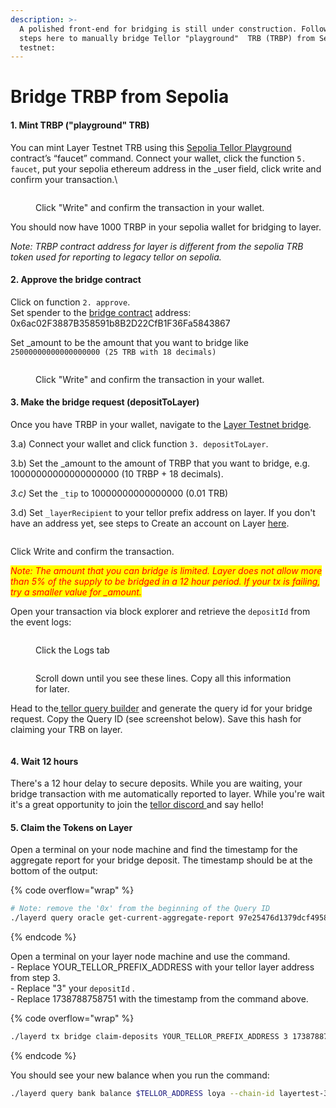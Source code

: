 ```yaml
---
description: >-
  A polished front-end for bridging is still under construction. Follow the
  steps here to manually bridge Tellor "playground"  TRB (TRBP) from Sepolia
  testnet:
---
```


# Bridge TRBP from Sepolia

#### 1. Mint TRBP ("playground" TRB)

You can mint Layer Testnet TRB using this [Sepolia Tellor Playground](https://sepolia.etherscan.io/address/0x5bd3b87eef3348b2b115a2bc92d8c01aa7a0ceb1) contract’s “faucet” command. Connect your wallet, click the function `5. faucet`, put your sepolia ethereum address in the \_user field, click write and confirm your transaction.\


<figure><img src="../../../.gitbook/assets/Screenshot 2024-08-13 at 11.36.39 AM.png" alt=""><figcaption><p>Click "Write" and confirm the transaction in your wallet.</p></figcaption></figure>

You should now have 1000 TRBP in your sepolia wallet for bridging to layer.

_Note: TRBP contract address for layer is different from the sepolia TRB token used for reporting to legacy tellor on sepolia._

#### 2. Approve the bridge contract

Click on function `2. approve`. \
Set spender to the [bridge contract](https://sepolia.etherscan.io/address/0x6ac02f3887b358591b8b2d22cfb1f36fa5843867) address: 0x6ac02F3887B358591b8B2D22CfB1F36Fa5843867&#x20;

Set \_amount to be the amount that you want to bridge like `25000000000000000000 (25 TRB with 18 decimals)`

<figure><img src="../../../.gitbook/assets/Screenshot 2024-08-13 at 9.17.43 AM.png" alt=""><figcaption><p>Click "Write" and confirm the transaction in your wallet.</p></figcaption></figure>

#### 3. Make the bridge request (depositToLayer)

Once you have TRBP in your wallet, navigate to the [Layer Testnet bridge](https://sepolia.etherscan.io/address/0x6ac02f3887b358591b8b2d22cfb1f36fa5843867).&#x20;

3.a) Connect your wallet and click function `3. depositToLayer`.&#x20;

3.b) Set the \_amount to the amount of TRBP that you want to bridge, e.g. 10000000000000000000 (10 TRBP + 18 decimals).

_3.c)_ Set the `_tip` to 10000000000000000 (0.01 TRB)

3.d) Set `_layerRecipient` to your tellor prefix address on layer. If you don't have an address yet, see steps to Create an account on Layer [here](./).

<figure><img src="../../../.gitbook/assets/Screenshot 2025-02-06 at 12.22.28 PM (1).png" alt=""><figcaption></figcaption></figure>

Click Write and confirm the transaction.

_<mark style="color:red;">Note: The amount that you can bridge is limited. Layer does not allow more than 5% of the supply to be bridged in a 12 hour period. If your tx is failing, try a smaller value for  \_amount.</mark>_

Open your transaction via block explorer and retrieve the `depositId` from the event logs:

<figure><img src="../../../.gitbook/assets/Screenshot 2024-08-13 at 12.21.29 PM.png" alt=""><figcaption><p>Click the Logs tab</p></figcaption></figure>

<figure><img src="../../../.gitbook/assets/Screenshot 2024-08-13 at 12.21.15 PM.png" alt=""><figcaption><p>Scroll down until you see these lines. Copy all this information for later.</p></figcaption></figure>

Head to the[ tellor query builder](https://tellor.io/queryidstation/) and generate the query id for your bridge request. Copy the Query ID (see screenshot below). Save this hash for claiming your TRB on layer.&#x20;

<figure><img src="../../../.gitbook/assets/Screenshot 2025-02-06 at 12.30.22 PM.png" alt=""><figcaption></figcaption></figure>

#### 4. Wait 12 hours

There's a 12 hour delay to secure deposits. While you are waiting, your bridge transaction with me automatically reported to layer. While you're wait it's a great opportunity to join the [tellor discord ](https://discord.gg/tellor)and say hello!

#### 5. Claim the Tokens on Layer

Open a terminal on your node machine and find the timestamp for the aggregate report for your bridge deposit. The timestamp should be at the bottom of the output:

{% code overflow="wrap" %}
```sh
# Note: remove the '0x' from the beginning of the Query ID
./layerd query oracle get-current-aggregate-report 97e25476d1379dcf4958abe62e2bd81b13adc63d42b908fb1252de268fe365cf
```
{% endcode %}

Open a terminal on your layer node machine and use the command. \
\- Replace YOUR\_TELLOR\_PREFIX\_ADDRESS with your tellor layer address from step 3. \
\- Replace "3" your `depositId` .\
\- Replace 1738788758751 with the timestamp from the command above.&#x20;

{% code overflow="wrap" %}
```sh
./layerd tx bridge claim-deposits YOUR_TELLOR_PREFIX_ADDRESS 3 1738788758751 --from $ACCOUNT_NAME --fees 5loya --yes
```
{% endcode %}

You should see your new balance when you run the command:

```sh
./layerd query bank balance $TELLOR_ADDRESS loya --chain-id layertest-3
```

<figure><img src="../../../.gitbook/assets/Screenshot 2024-08-13 at 12.27.20 PM.png" alt=""><figcaption></figcaption></figure>
